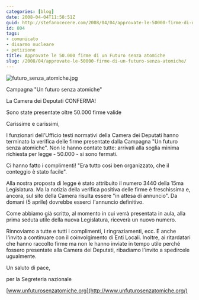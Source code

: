 ```yaml
---
categories: [blog]
date: 2008-04-04T11:58:51Z
guid: http://stefanocecere.com/2008/04/04/approvate-le-50000-firme-di-un-futuro-senza-atomiche/
id: 804
tags:
- comunicato
- disarmo nucleare
- petizione
title: Approvate le 50.000 firme di un Futuro senza atomiche
slug: /2008/04/approvate-le-50000-firme-di-un-futuro-senza-atomiche/
---
```


![futuro_senza_atomiche.jpg](http://stefanocecere.com/wp-content/uploads/sites/3/2008/04/futuro_senza_atomiche.jpg)

Campagna "Un futuro senza atomiche"
  
La Camera dei Deputati CONFERMA!
  
Sono state presentate oltre 50.000 firme valide

Carissime e carissimi,

I funzionari dell'Ufficio testi normativi della Camera dei Deputati hanno terminato la verifica delle firme presentate dalla Campagna "Un futuro senza atomiche". Non le hanno contate tutte: arrivati alla soglia minima richiesta per legge - 50.000 - si sono fermati.

Ci hanno fatto i complimenti! "Era tutto così ben organizzato, che il conteggio è stato facile".

Alla nostra proposta di legge è stato attribuito il numero 3440 della 15ma Legislatura. Ma la notizia della verifica positiva delle firme è freschissima e, ancora, sul sito della Camera risulta essere "in attesa di annuncio". Da domani (5 aprile) dovrebbe esserci l'annuncio definitivo.

Come abbiamo già scritto, al momento in cui verrà presentata in aula, alla prima seduta utile della nuova Legislatura, riceverà un nuovo numero.

Rinnoviamo a tutte e tutti i complimenti, i ringraziamenti, ecc. E anche l'invito a continuare con il coinvolgimento di Enti Locali. Inoltre, ai ritardatari che hanno raccolto firme ma non le hanno inviate in tempo utile perché fossero presentate alla Camera dei Deputati, ribadiamo l'invito a spedircele ugualmente.

Un saluto di pace,
  
per la Segreteria nazionale
  
[www.unfuturosenzatomiche.org](http://www.unfuturosenzatomiche.org/)